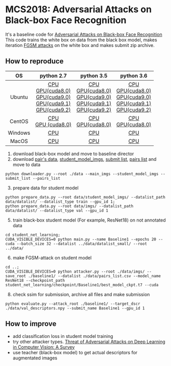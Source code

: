 
# MCS2018: Adversarial Attacks on Black-box Face Recognition

It's a baseline code for [Adversarial Attacks on Black-box Face Recognition](https://competitions.codalab.org/competitions/19090)
This code trains the white box on data from the black box model, makes iteration [FGSM attacks](https://arxiv.org/pdf/1412.6572.pdf) on the white box and makes submit zip archive.

## How to reproduce
|OS|python 2.7|python 3.5|python 3.6|
|:-------:|:-------:|:-------:|:-------:|
|Ubuntu| [CPU](http://mcs2018-competition.visionlabs.ru/distribs/ubuntu/MCS2018_CPU.so)<br/>[GPU(cuda8.0)](http://mcs2018-competition.visionlabs.ru/distribs/cuda8/ubuntu/MCS2018.so)<br/>[GPU(cuda9.0)](http://mcs2018-competition.visionlabs.ru/distribs/cuda9/ubuntu/MCS2018.so)<br/>[GPU(cuda9.1)](http://mcs2018-competition.visionlabs.ru/distribs/cuda9.1/ubuntu/MCS2018.so)<br/>[GPU(cuda9.2)](http://mcs2018-competition.visionlabs.ru/distribs/cuda9.2/ubuntu/MCS2018.so)| [CPU](http://mcs2018-competition.visionlabs.ru/distribs/ubuntu/MCS2018_CPU.cpython-35m-x86_64-linux-gnu.so)<br/>[GPU(cuda8.0)](http://mcs2018-competition.visionlabs.ru/distribs/cuda8/ubuntu/MCS2018.cpython-35m-x86_64-linux-gnu.so)<br/>[GPU(cuda9.0)](http://mcs2018-competition.visionlabs.ru/distribs/cuda9/ubuntu/MCS2018.cpython-35m-x86_64-linux-gnu.so)<br/>[GPU(cuda9.1)](http://mcs2018-competition.visionlabs.ru/distribs/cuda9.1/ubuntu/MCS2018.cpython-35m-x86_64-linux-gnu.so)<br/>[GPU(cuda9.2)](http://mcs2018-competition.visionlabs.ru/distribs/cuda9.2/ubuntu/MCS2018.cpython-35m-x86_64-linux-gnu.so) | [CPU](http://mcs2018-competition.visionlabs.ru/distribs/ubuntu/MCS2018_CPU.cpython-36m-x86_64-linux-gnu.so)<br/>[GPU(cuda8.0)](http://mcs2018-competition.visionlabs.ru/distribs/cuda8/ubuntu/MCS2018.cpython-36m-x86_64-linux-gnu.so)<br/>[GPU(cuda9.0)](http://mcs2018-competition.visionlabs.ru/distribs/cuda9/ubuntu/MCS2018.cpython-36m-x86_64-linux-gnu.so)<br/>[GPU(cuda9.1)](http://mcs2018-competition.visionlabs.ru/distribs/cuda9.1/ubuntu/MCS2018.cpython-36m-x86_64-linux-gnu.so)<br/>[GPU(cuda9.2)](http://mcs2018-competition.visionlabs.ru/distribs/cuda9.2/ubuntu/MCS2018.cpython-36m-x86_64-linux-gnu.so)|
|CentOS| [CPU](http://mcs2018-competition.visionlabs.ru/distribs/centos/MCS2018_CPU.so)<br/>[GPU (cuda8.0)](http://mcs2018-competition.visionlabs.ru/distribs/cuda8/centos/MCS2018.so) | [CPU](http://mcs2018-competition.visionlabs.ru/distribs/centos/MCS2018_CPU.cpython-35m-x86_64-linux-gnu.so)<br/>[GPU(cuda8.0)](http://mcs2018-competition.visionlabs.ru/distribs/cuda8/centos/MCS2018.cpython-35m-x86_64-linux-gnu.so)| [CPU](http://mcs2018-competition.visionlabs.ru/distribs/centos/MCS2018_CPU.cpython-36m-x86_64-linux-gnu.so)<br/>[GPU(cuda8.0)](http://mcs2018-competition.visionlabs.ru/distribs/cuda8/centos/MCS2018.cpython-36m-x86_64-linux-gnu.so)|
|Windows| [CPU](http://mcs2018-competition.visionlabs.ru/distribs/windows/MCS2018_CPU.pyd) | [CPU](http://mcs2018-competition.visionlabs.ru/distribs/windows/MCS2018_CPU.cp35-win_amd64.pyd) | [CPU](http://mcs2018-competition.visionlabs.ru/distribs/windows/MCS2018_CPU.cp36-win_amd64.pyd) |
|MacOS| [CPU](http://mcs2018-competition.visionlabs.ru/distribs/macos/MCS2018_CPU.so) | [CPU](http://mcs2018-competition.visionlabs.ru/distribs/macos/MCS2018_CPU.cpython-35m-darwin.so) | [CPU](http://mcs2018-competition.visionlabs.ru/distribs/macos/MCS2018_CPU.cpython-36m-darwin.so)

1. download black-box model and move to baseline director
2. download [pair's data](http://mcs2018-competition.visionlabs.ru/imgs.zip), [student_model_imgs](http://mcs2018-competition.visionlabs.ru/student_model_imgs.zip), [submit list](http://mcs2018-competition.visionlabs.ru/submit_list.csv), [pairs list](http://mcs2018-competition.visionlabs.ru/pairs_list.csv) and move to data
```
python downloader.py --root ./data --main_imgs --student_model_imgs --submit_list --pairs_list
```
3. prepare data for student model
```
python prepare_data.py --root data/student_model_imgs/ --datalist_path data/datalist/ --datalist_type train --gpu_id 1;
python prepare_data.py --root data/imgs/ --datalist_path data/datalist/ --datalist_type val --gpu_id 1
```
5. train black-box student model (For example, ResNet18) on not annotated data
```
cd student_net_learning;
CUDA_VISIBLE_DEVICES=0 python main.py --name Baseline1 --epochs 20 --cuda --batch_size 32 --datalist ../data/datalist_small/ --root ../data/
```
6. make FGSM-attack on student model
```
cd ..;
CUDA_VISIBLE_DEVICES=0 python attacker.py --root ./data/imgs/ --save_root ./baseline1/ --datalist ./data/pairs_list.csv --model_name ResNet18 --checkpoint_path student_net_learning/checkpoint/Baseline1/best_model_ckpt.t7 --cuda
```

8. check ssim for submission, archive all files and make submission
```
python evaluate.py --attack_root ./baseline1/ --target_dscr ./data/val_descriptors.npy --submit_name Baseline1 --gpu_id 1
```

## How to improve
- add classification loss in student model training
- try other attacker types. [Threat of Adversarial Attacks on Deep Learning in Computer Vision: A Survey](https://arxiv.org/pdf/1801.00553.pdf)
- use teacher (black-box model) to get actual descriptors for augmentated images
